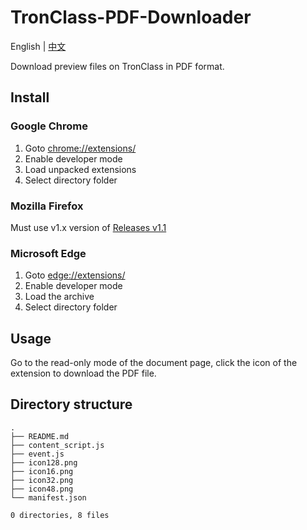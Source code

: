 # TronClass-PDF-Downloader

English | [中文](README-ZH.md)

Download preview files on TronClass in PDF format.

## Install

### Google Chrome

1. Goto [chrome://extensions/](chrome://extensions/)
2. Enable developer mode
3. Load unpacked extensions
4. Select directory folder

### Mozilla Firefox

Must use v1.x version of [Releases v1.1](https://github.com/fish-can/TronClass-PDF-Downloader/releases/tag/v1.1)

### Microsoft Edge

1. Goto [edge://extensions/](edge://extensions/)
2. Enable developer mode
3. Load the archive
4. Select directory folder

## Usage

Go to the read-only mode of the document page, click the icon of the extension to download the PDF file.

## Directory structure

```bash=
.
├── README.md
├── content_script.js
├── event.js
├── icon128.png
├── icon16.png
├── icon32.png
├── icon48.png
└── manifest.json

0 directories, 8 files
```
